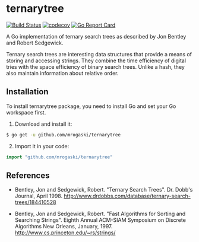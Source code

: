 # ternarytree

[![Build Status](https://travis-ci.org/mrogaski/ternarytree.svg?branch=develop)](https://travis-ci.org/mrogaski/ternarytree) 
[![codecov](https://codecov.io/gh/mrogaski/ternarytree/branch/develop/graph/badge.svg)](https://codecov.io/gh/mrogaski/ternarytree)
[![Go Report Card](https://goreportcard.com/badge/github.com/mrogaski/ternarytree)](https://goreportcard.com/report/github.com/mrogaski/ternarytree)

A Go implementation of ternary search trees as described by Jon Bentley and Robert Sedgewick.
  
Ternary search trees are interesting data structures that provide a means of storing and accessing
strings.  They combine the time efficiency of digital tries with the space efficiency of binary search trees.
Unlike a hash, they also maintain information about relative order.

## Installation

To install ternarytree package, you need to install Go and set your Go workspace first.

1. Download and install it:

```sh
$ go get -u github.com/mrogaski/ternarytree
```

2. Import it in your code:

```go
import "github.com/mrogaski/ternarytree"
```

## References

- Bentley, Jon and Sedgewick, Robert.  "Ternary Search Trees".  Dr. Dobb's
  Journal, April 1998. http://www.drdobbs.com/database/ternary-search-trees/184410528

- Bentley, Jon and Sedgewick, Robert.  "Fast Algorithms for Sorting and
  Searching Strings".  Eighth Annual ACM-SIAM Symposium on Discrete Algorithms
  New Orleans, January, 1997.  http://www.cs.princeton.edu/~rs/strings/

